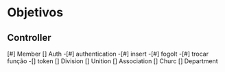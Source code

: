 # Objetivos
## Controller
[#] Member
[] Auth
-[#] authentication
-[#] insert
-[#] fogolt
-[#] trocar função
-[] token
[] Division
[] Unition
[] Association
[] Churc
[] Department